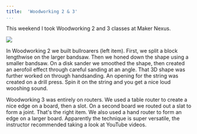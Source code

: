 ```yaml
---
title:  'Woodworking 2 & 3'
...
```


This weekend I took Woodworking 2 and 3 classes at Maker Nexus.

![](https://imgur.com/YyPW0Nr.jpg)

In Woodworking 2 we built bullroarers (left item). First, we split a block lengthwise on the larger bandsaw. Then we honed down the shape using a smaller bandsaw. On a disk sander we smoothed the shape, then created an aerofoil effect through careful sanding at an angle. That 3D shape was further worked on through handsanding. An opening for the string was created on a drill press. Spin it on the string and you get a nice loud wooshing sound.

Woodworking 3 was entirely on routers. We used a table router to create a nice edge on a board, then a slot. On a second board we routed out a slat to form a joint. That's the right item. We also used a hand router to form an edge on a larger board. Apparently the technique is super versatile, the instructor recommended taking a look at YouTube videos.
